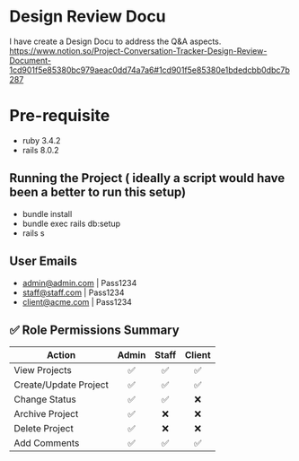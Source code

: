 # Design Review Docu
I have create a Design Docu to address the Q&A aspects.
https://www.notion.so/Project-Conversation-Tracker-Design-Review-Document-1cd901f5e85380bc979aeac0dd74a7a6#1cd901f5e85380e1bdedcbb0dbc7b287

# Pre-requisite
- ruby 3.4.2
- rails 8.0.2

## Running the Project ( ideally a script would have been a better to run this setup)
- bundle install
- bundle exec rails db:setup
- rails s

## User Emails
- admin@admin.com | Pass1234
- staff@staff.com | Pass1234
- client@acme.com | Pass1234

## ✅ Role Permissions Summary

| Action                | Admin | Staff | Client |
|-----------------------|:-----:|:-----:|:------:|
| View Projects         | ✅    | ✅    | ✅     |
| Create/Update Project | ✅    | ✅    | ✅     |
| Change Status         | ✅    | ✅    | ❌     |
| Archive Project       | ✅    | ❌    | ❌     |
| Delete Project        | ✅    | ❌    | ❌     |
| Add Comments          | ✅    | ✅    | ✅     |

